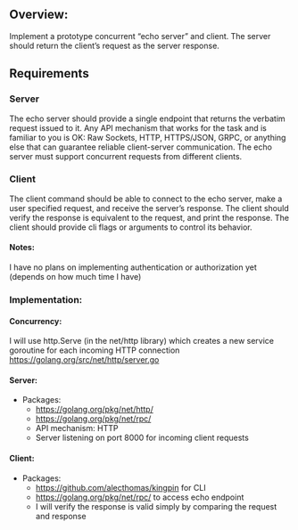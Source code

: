 ## Overview: 

Implement a prototype concurrent “echo server” and client. The server should return the client’s request as the server response.

## Requirements

### Server
The echo server should provide a single endpoint that returns the verbatim request issued to it. Any API mechanism that works for the task and is familiar to you is OK: Raw Sockets, HTTP, HTTPS/JSON, GRPC, or anything else that can guarantee reliable client-server communication.
The echo server must support concurrent requests from different clients.

### Client
The client command should be able to connect to the echo server, make a user specified request, and receive the server’s response.
The client should verify the response is equivalent to the request, and print the response.
The client should provide cli flags or arguments to control its behavior.

#### Notes: 
I have no plans on implementing authentication or authorization yet (depends on how much time I have) 

### Implementation: 

#### Concurrency: 
I will use http.Serve (in the net/http library) which creates a new service goroutine for each incoming HTTP connection https://golang.org/src/net/http/server.go


#### Server:
- Packages:
    - https://golang.org/pkg/net/http/
    - https://golang.org/pkg/net/rpc/ 
    - API mechanism: HTTP
    - Server listening on port 8000 for incoming client requests


#### Client: 

- Packages: 
    - https://github.com/alecthomas/kingpin for CLI 
    - https://golang.org/pkg/net/rpc/ to access echo endpoint 
    - I will verify the response is valid simply by comparing the request and response 




